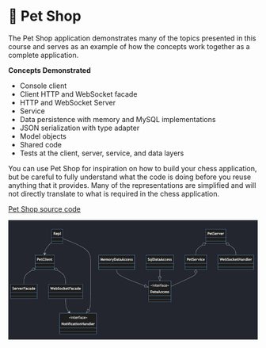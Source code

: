 # 🐶 Pet Shop

The Pet Shop application demonstrates many of the topics presented in this course and serves as an example of how the concepts work together as a complete application.

**Concepts Demonstrated**

- Console client
- Client HTTP and WebSocket facade
- HTTP and WebSocket Server
- Service
- Data persistence with memory and MySQL implementations
- JSON serialization with type adapter
- Model objects
- Shared code
- Tests at the client, server, service, and data layers

You can use Pet Shop for inspiration on how to build your chess application, but be careful to fully understand what the code is doing before you reuse anything that it provides. Many of the representations are simplified and will not directly translate to what is required in the chess application.

[Pet Shop source code](.)

![Pet Shop Classes](petshopclass.png)
